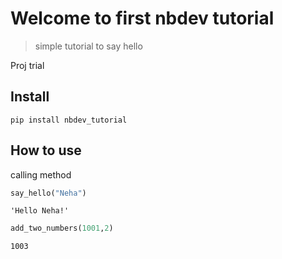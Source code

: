# Welcome to first nbdev tutorial
> simple tutorial to say hello


Proj trial 

## Install

`pip install nbdev_tutorial`

## How to use

calling method

```python
say_hello("Neha")
```




    'Hello Neha!'



```python
add_two_numbers(1001,2)
```




    1003


